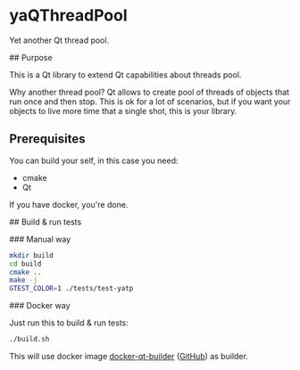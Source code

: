 # yaQThreadPool

Yet another Qt thread pool.

## Purpose

This is a Qt library to extend Qt capabilities about threads pool.

Why another thread pool? Qt allows to create pool of threads of objects
that run once and then stop.
This is ok for a lot of scenarios, but if you want your objects to live
more time that a single shot, this is your library.

## Prerequisites

You can build your self, in this case you need:

* cmake
* Qt

If you have docker, you're done.

## Build & run tests

### Manual way

```bash
mkdir build
cd build
cmake ..
make -j
GTEST_COLOR=1 ./tests/test-yatp
```

### Docker way

Just run this to build & run tests:

```bash
./build.sh
```

This will use docker image
[docker-qt-builder](https://hub.docker.com/r/ociotec/docker-qt-builder/) ([GitHub](https://github.com/ociotec/docker-qt-builder))
as builder.

